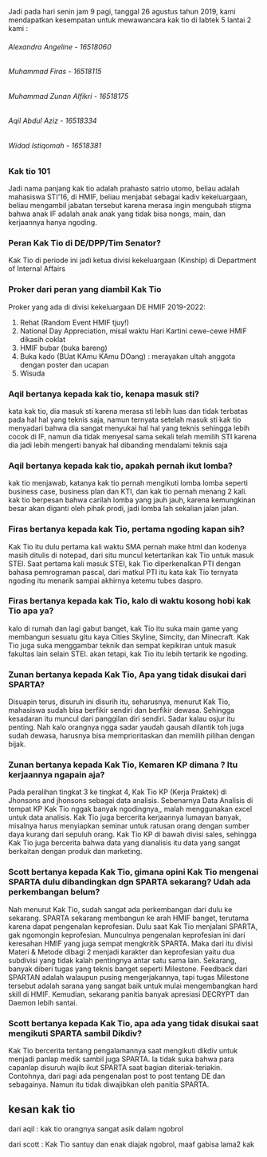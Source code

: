 Jadi pada hari senin jam 9 pagi, tanggal 26 agustus tahun 2019, kami mendapatkan kesempatan untuk mewawancara kak tio di labtek 5 lantai 2
kami :
###### Alexandra Angeline - 16518060
###### Muhammad Firas - 16518115
###### Muhammad Zunan Alfikri - 16518175
###### Aqil Abdul Aziz - 16518334
###### Widad Istiqomah - 16518381

### Kak tio 101
Jadi nama panjang kak tio adalah prahasto satrio utomo, beliau adalah mahasiswa STI'16, di HMIF, beliau menjabat sebagai kadiv kekeluargaan, beliau mengambil jabatan tersebut karena merasa ingin mengubah stigma bahwa anak IF adalah anak anak yang tidak bisa nongs, main, dan kerjaannya hanya ngoding. 

### Peran Kak Tio di DE/DPP/Tim Senator?
Kak Tio di periode ini jadi ketua divisi kekeluargaan (Kinship) di Department of Internal Affairs

### Proker dari peran yang diambil Kak Tio
Proker yang ada di divisi kekeluargaan DE HMIF 2019-2022:
1. Rehat (Random Event HMIF tjuy!)
2. National Day Appreciation, misal waktu Hari Kartini cewe-cewe HMIF dikasih coklat
3. HMIF bubar (buka bareng)
4. Buka kado (BUat KAmu KAmu DOang) : merayakan ultah anggota dengan poster dan ucapan
5. Wisuda


### Aqil bertanya kepada kak tio, kenapa masuk sti?
kata kak tio, dia masuk sti karena merasa sti lebih luas dan tidak terbatas pada hal hal yang teknis saja, namun ternyata setelah masuk sti kak tio menyadari bahwa dia sangat menyukai hal hal yang teknis sehingga lebih cocok di IF, namun dia tidak menyesal sama sekali telah memilih STI karena dia jadi lebih mengerti banyak hal dibanding mendalami teknis saja

### Aqil bertanya kepada kak tio, apakah pernah ikut lomba?
kak tio menjawab, katanya kak tio pernah mengikuti lomba lomba seperti business case, business plan dan KTI, dan kak tio pernah menang 2 kali. kak tio berpesan bahwa carilah lomba yang jauh jauh, karena kemungkinan besar akan diganti oleh pihak prodi, jadi lomba lah sekalian jalan jalan.

### Firas bertanya kepada kak Tio, pertama ngoding kapan sih?
Kak Tio itu dulu pertama kali waktu SMA pernah make html dan kodenya masih ditulis di notepad, dari situ muncul ketertarikan kak Tio untuk masuk STEI. Saat pertama kali masuk STEI, kak Tio diperkenalkan PTI dengan bahasa pemrograman pascal, dari matkul PTI itu kata kak Tio ternyata ngoding itu menarik sampai akhirnya ketemu tubes daspro.

### Firas bertanya kepada kak Tio, kalo di waktu kosong hobi kak Tio apa ya?
kalo di rumah dan lagi gabut banget, kak Tio itu suka main game yang membangun sesuatu gitu kaya Cities Skyline, Simcity, dan Minecraft. Kak Tio juga suka menggambar teknik dan sempat kepikiran untuk masuk fakultas lain selain STEI. akan tetapi, kak Tio itu lebih tertarik ke ngoding.

### Zunan bertanya kepada Kak Tio, Apa yang tidak disukai dari SPARTA?
Disuapin terus, disuruh ini disurih itu, seharusnya, menurut Kak Tio, mahasiswa sudah bisa berfikir sendiri dan berfikir dewasa. Sehingga kesadaran itu muncul dari panggilan diri sendiri. Sadar kalau osjur itu penting. Nah kalo orangnya ngga sadar yaudah gausah dilantik toh juga sudah dewasa, harusnya bisa memprioritaskan dan memilih pilihan dengan bijak.

### Zunan bertanya kepada Kak Tio, Kemaren KP dimana ? Itu kerjaannya ngapain aja?
Pada peralihan tingkat 3 ke tingkat 4, Kak Tio KP (Kerja Praktek) di Jhonsons and jhonsons sebagai data analisis. Sebenarnya Data Analisis di tempat KP Kak Tio nggak banyak ngodingnya,, malah menggunakan excel untuk data analisis. Kak Tio juga bercerita kerjaannya lumayan banyak, misalnya harus menyiapkan seminar untuk ratusan orang dengan sumber daya kurang dari sepuluh orang. Kak Tio KP di bawah divisi sales, sehingga Kak Tio juga bercerita bahwa data yang dianalisis itu data yang sangat berkaitan dengan produk dan marketing.

### Scott bertanya kepada Kak Tio, gimana opini Kak Tio mengenai SPARTA dulu dibandingkan dgn SPARTA sekarang? Udah ada perkembangan belum? 
Nah menurut Kak Tio, sudah sangat ada perkembangan dari dulu ke sekarang. SPARTA sekarang membangun ke arah HMIF banget, terutama karena dapat pengenalan keprofesian. Dulu saat Kak Tio menjalani SPARTA, gak ngomongin keprofesian. Munculnya pengenalan keprofesian ini dari keresahan HMIF yang juga sempat mengkritik SPARTA. Maka dari itu divisi Materi & Metode dibagi 2 menjadi karakter dan keprofesian yaitu dua subdivisi yang tidak kalah pentingnya antar satu sama lain. Sekarang, banyak diberi tugas yang teknis banget seperti Milestone. Feedback dari SPARTAN adalah walaupun pusing mengerjakannya, tapi tugas Milestone tersebut adalah sarana yang sangat baik untuk mulai mengembangkan hard skill di HMIF. Kemudian, sekarang panitia banyak apresiasi DECRYPT dan Daemon lebih santai. 

### Scott bertanya kepada Kak Tio, apa ada yang tidak disukai saat mengikuti SPARTA sambil Dikdiv? 
Kak Tio bercerita tentang pengalamannya saat mengikuti dikdiv untuk menjadi panlap medik sambil juga SPARTA. Ia tidak suka bahwa para capanlap disuruh wajib ikut SPARTA saat bagian diteriak-teriakin. Contohnya, dari pagi ada pengenalan post to post tentang DE dan sebagainya. Namun itu tidak diwajibkan oleh panitia SPARTA. 

## kesan kak tio

dari aqil : kak tio orangnya sangat asik dalam ngobrol

dari scott : Kak Tio santuy dan enak diajak ngobrol, maaf gabisa lama2 kak 
